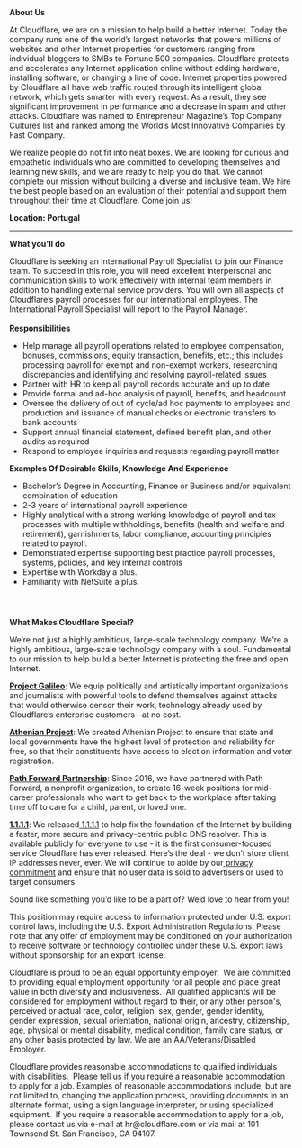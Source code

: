 <div class="content-intro">
	<div><strong>About Us</strong></div>
	<div>
		<p>At Cloudflare, we are on a mission to help build a better Internet. Today the company runs one of the world’s largest networks that powers millions of websites and other Internet properties for customers ranging from individual bloggers to SMBs to Fortune 500 companies. Cloudflare protects and accelerates any Internet application online without adding hardware, installing software, or changing a line of code. Internet properties powered by Cloudflare all have web traffic routed through its intelligent global network, which gets smarter with every request. As a result, they see significant improvement in performance and a decrease in spam and other attacks. Cloudflare was named to Entrepreneur Magazine’s Top Company Cultures list and ranked among the World’s Most Innovative Companies by Fast Company.&nbsp;</p>
		<p><span style="font-weight: 400;">We realize people do not fit into neat boxes. We are looking for curious and empathetic individuals who are committed to developing themselves and learning new skills, and we are ready to help you do that. We cannot complete our mission without building a diverse and inclusive team. We hire the best people based on an evaluation of their potential and support them throughout their time at Cloudflare. Come join us!&nbsp;</span></p>
	</div>
</div>
<p><strong>Location: Portugal</strong></p>
<hr>
<p><strong>What you'll do&nbsp;</strong></p>
<p><span style="font-weight: 400;">Cloudflare is seeking an International Payroll Specialist to join our Finance team. To succeed in this role, you will need excellent interpersonal and communication skills to work effectively with internal team members in addition to handling external service providers. You will own all aspects of Cloudflare’s payroll processes for our international employees. The International Payroll Specialist will report to the Payroll Manager.</span><span style="font-weight: 400;"><br></span><span style="font-weight: 400;"><br></span><strong>Responsibilities</strong></p>
<ul>
	<li style="font-weight: 400;"><span style="font-weight: 400;">Help manage all payroll operations related to employee compensation, bonuses, commissions, equity transaction, benefits, etc.; this includes processing payroll for exempt and non-exempt workers, researching discrepancies and identifying and resolving payroll-related issues</span></li>
	<li style="font-weight: 400;"><span style="font-weight: 400;">Partner with HR to keep all payroll records accurate and up to date</span></li>
	<li style="font-weight: 400;"><span style="font-weight: 400;">Provide formal and ad-hoc analysis of payroll, benefits, and headcount</span></li>
	<li style="font-weight: 400;"><span style="font-weight: 400;">Oversee the delivery of out of cycle/ad hoc payments to employees and production and issuance of manual checks or electronic transfers to bank accounts</span></li>
	<li style="font-weight: 400;"><span style="font-weight: 400;">Support annual financial statement, defined benefit plan, and other audits as required</span></li>
	<li style="font-weight: 400;"><span style="font-weight: 400;">Respond to employee inquiries and requests regarding payroll matter</span></li>
</ul>
<p><strong>Examples Of Desirable Skills, Knowledge And Experience</strong></p>
<ul>
	<li style="font-weight: 400;"><span style="font-weight: 400;">Bachelor’s Degree in Accounting, Finance or Business and/or equivalent combination of education</span></li>
	<li style="font-weight: 400;"><span style="font-weight: 400;">2-3 years of international payroll experience&nbsp;</span></li>
	<li style="font-weight: 400;"><span style="font-weight: 400;">Highly analytical with a strong working knowledge of payroll and tax processes with multiple withholdings, benefits (health and welfare and retirement), garnishments, labor compliance, accounting principles related to payroll.</span></li>
	<li style="font-weight: 400;"><span style="font-weight: 400;">Demonstrated expertise supporting best practice payroll processes, systems, policies, and key internal controls</span></li>
	<li style="font-weight: 400;"><span style="font-weight: 400;">Expertise with Workday a plus.&nbsp;</span></li>
	<li style="font-weight: 400;"><span style="font-weight: 400;">Familiarity with NetSuite a plus.</span></li>
</ul>
<h4>&nbsp;</h4>
<div class="content-conclusion">
	<p><strong>What Makes Cloudflare Special?</strong></p>
	<p><span style="font-weight: 400;">We’re not just a highly ambitious, large-scale technology company. We’re a highly ambitious, large-scale technology company with a soul. Fundamental to our mission to help build a better Internet is protecting the free and open Internet.</span></p>
	<p><a href="https://blog.cloudflare.com/protecting-free-expression-online/"><strong>Project Galileo</strong></a><span style="font-weight: 400;">: We equip politically and artistically important organizations and journalists with powerful tools to defend themselves against attacks that would otherwise censor their work, technology already used by Cloudflare’s enterprise customers--at no cost.</span></p>
	<p><strong><a href="https://www.cloudflare.com/athenian/">Athenian Project</a></strong><span style="font-weight: 400;">: We created Athenian Project to ensure that state and local governments have the highest level of protection and reliability for free, so that their constituents have access to election information and voter registration.</span></p>
	<p><a href="https://blog.cloudflare.com/tag/path-forward/"><strong>Path Forward Partnership</strong></a><span style="font-weight: 400;">: Since 2016, we have partnered with Path Forward, a nonprofit organization, to create 16-week positions for mid-career professionals who want to get back to the workplace after taking time off to care for a child, parent, or loved one.</span></p>
	<p><a href="https://1.1.1.1/"><strong>1.1.1.1</strong></a><span style="font-weight: 400;">: We released</span><a href="https://1.1.1.1/"> <span style="font-weight: 400;">1.1.1.1</span></a><span style="font-weight: 400;"> to help fix the foundation of the Internet by building a faster, more secure and privacy-centric public DNS resolver. This is available publicly for everyone to use - it is the first consumer-focused service Cloudflare has ever released. Here’s the deal - we don’t store client IP addresses never, ever. We will continue to abide by our</span><a href="https://developers.cloudflare.com/1.1.1.1/privacy/public-dns-resolver"> privacy commitment</a><span style="font-weight: 400;"> and ensure that no user data is sold to advertisers or used to target consumers.</span></p>
	<p><span style="font-weight: 400;">Sound like something you’d like to be a part of? We’d love to hear from you!</span></p>
	<p><span style="font-weight: 400;">This position may require access to information protected under U.S. export control laws, including the U.S. Export Administration Regulations. Please note that any offer of employment may be conditioned on your authorization to receive software or technology controlled under these U.S. export laws without sponsorship for an export license.</span></p>
	<p><span style="font-weight: 400;">Cloudflare is proud to be an equal opportunity employer. &nbsp;We are committed to providing equal employment opportunity for all people and place great value in both diversity and inclusiveness. &nbsp;All qualified applicants will be considered for employment without regard to their, or any other person's, perceived or actual</span> <span style="font-weight: 400;">race, color, religion, sex, gender, gender identity, gender expression, sexual orientation, national origin, ancestry, citizenship, age, physical or mental disability, medical condition, family care status, or any other basis protected by law. </span><span style="font-weight: 400;">We are an AA/Veterans/Disabled Employer.</span></p>
	<p><span style="font-weight: 400;">Cloudflare provides reasonable accommodations to qualified individuals with disabilities. &nbsp;Please tell us if you require a reasonable accommodation to apply for a job. Examples of reasonable accommodations include, but are not limited to, changing the application process, providing documents in an alternate format, using a sign language interpreter, or using specialized equipment. &nbsp;If you require a reasonable accommodation to apply for a job, please contact us via e-mail at </span><span style="font-weight: 400;">hr@cloudflare.com</span><span style="font-weight: 400;"> or via mail at 101 Townsend St. San Francisco, CA 94107.</span></p>
</div>